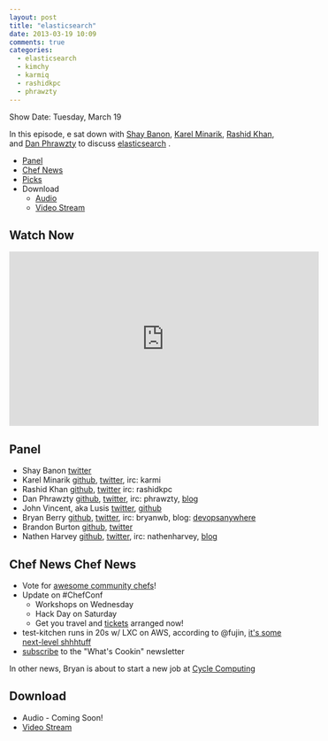 ```yaml
---
layout: post
title: "elasticsearch"
date: 2013-03-19 10:09
comments: true
categories: 
  - elasticsearch
  - kimchy
  - karmiq
  - rashidkpc
  - phrawzty
---
```

Show Date:  Tuesday, March 19

In this episode, e sat down with [Shay Banon](http://twitter.com/kimchy),
[Karel Minarik](https://twitter.com/karmiq),
[Rashid Khan](https://twitter.com/rashidkpc), and
[Dan Phrawzty](http://twitter.com/phrawtzy) to discuss [elasticsearch](http://www.elasticsearch.org/)
.

* [Panel](http://foodfightshow.org/2013/03/elasticsearch.html#panel)
* [Chef News](http://foodfightshow.org/2013/03/elasticsearch.html#news)
* [Picks](http://foodfightshow.org/2013/03/elasticsearch.html#picks)
* Download
  * [Audio](http://traffic.libsyn.com/foodfight/Food-Fight-Show-45-LWRPs.mp3)
  * [Video Stream](http://www.youtube.com/watch?v=dBWlXdmjjzY)


## Watch Now

<iframe width="560" height="315" src="http://www.youtube.com/embed/dBWlXdmjjzY" frameborder="0" allowfullscreen></iframe>

<!-- more --> 

Panel<a name="panel"></a>
-----
* Shay Banon [twitter](https://twitter.com/kimchy)
* Karel Minarik [github](https://github.com/karmi), [twitter](https://twitter.com/karmiq), irc: karmi
* Rashid Khan [github](https://github.com/rashidkpc), [twitter](https://twitter.com/rashidkpc) irc: rashidkpc
* Dan Phrawzty [github](https://github.com/phrawzty), [twitter](https://twitter.com/phrawzty), irc: phrawzty, [blog](http://www.dark.ca/)
* John Vincent, aka Lusis [twitter](https://twitter.com/#!/lusis), [github](https://github.com/lusis)
* Bryan Berry [github](http://github.com/bryanwb), [twitter](http://twitter.com/bryanwb), irc: bryanwb, blog: [devopsanywhere](http://devopsanywhere.blogspot.com)
* Brandon Burton [github](http://github.com/solarce), [twitter](https://twitter.com/solarce)
* Nathen Harvey [github](http://github.com/nathenharvey), [twitter](http://twitter.com/nathenharvey), irc: nathenharvey, [blog](http://nathenharvey.com)

Chef News<a name="news"></a>
Chef News
---------
* Vote for [awesome community chefs](http://info.opscode.com/awesome-chefs)!
* Update on #ChefConf
  * Workshops on Wednesday
  * Hack Day on Saturday
  * Get you travel and [tickets](https://chefconf2013.busyconf.com/bookings/new) arranged now!
* test-kitchen runs in 20s w/ LXC on AWS, according to @fujin, [it's some next-level shhhtuff](https://twitter.com/fujin_/status/311311580518285312)
* [subscribe](http://bit.ly/ffsmail) to the "What's Cookin" newsletter

In other news, Bryan is about to start a new job at [Cycle Computing](http://cyclecomputing.com)



Download
--------
  * Audio - Coming Soon!
  * [Video Stream](http://www.youtube.com/watch?v=dBWlXdmjjzY)

